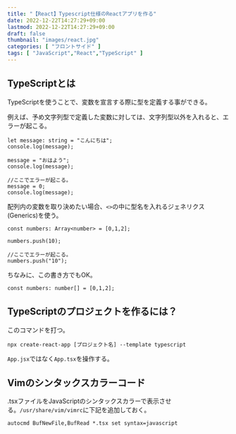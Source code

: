 ```yaml
---
title: "【React】Typescript仕様のReactアプリを作る"
date: 2022-12-22T14:27:29+09:00
lastmod: 2022-12-22T14:27:29+09:00
draft: false
thumbnail: "images/react.jpg"
categories: [ "フロントサイド" ]
tags: [ "JavaScript","React","TypeScript" ]
---
```



## TypeScriptとは

TypeScriptを使うことで、変数を宣言する際に型を定義する事ができる。

例えば、予め文字列型で定義した変数に対しては、文字列型以外を入れると、エラーが起こる。


```
let message: string = "こんにちは";
console.log(message);

message = "おはよう";
console.log(message);

//ここでエラーが起こる。
message = 0;
console.log(message);
```

配列内の変数を取り決めたい場合、`<>`の中に型名を入れるジェネリクス(Generics)を使う。


```
const numbers: Array<number> = [0,1,2];

numbers.push(10);

//ここでエラーが起こる。
numbers.push("10");
```

ちなみに、この書き方でもOK。

```
const numbers: number[] = [0,1,2];
```


## TypeScriptのプロジェクトを作るには？

このコマンドを打つ。

```
npx create-react-app [プロジェクト名] --template typescript 
```

`App.jsx`ではなく`App.tsx`を操作する。


## Vimのシンタックスカラーコード

.tsxファイルをJavaScriptのシンタックスカラーで表示させる。`/usr/share/vim/vimrc`に下記を追加しておく。

```
autocmd BufNewFile,BufRead *.tsx set syntax=javascript
```


